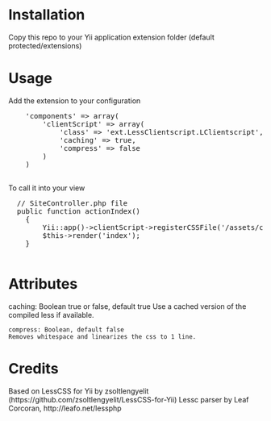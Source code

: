 <h1>Installation</h1>
<p>
    Copy this repo to your Yii application extension folder (default protected/extensions)
</p>

<h1>Usage</h1>
<p>
  Add the extension to your configuration
  <pre>
    'components' => array(
        'clientScript' => array(
            'class' => 'ext.LessClientscript.LClientscript',
            'caching' => true,
            'compress' => false
        )
    )
  </pre>
  To call it into your view
  <pre>
  // SiteController.php file
  public function actionIndex()
	{
        Yii::app()->clientScript->registerCSSFile('/assets/css/test.less','screen');
		$this->render('index');
	}
  </pre>
  
</p>
<h1>Attributes</h1>
<p>
    caching: Boolean true or false, default true
    Use a cached version of the compiled less if available.

    compress: Boolean, default false
    Removes whitespace and linearizes the css to 1 line.
</p>
<h1>Credits</h1>
<p>
    Based on LessCSS for Yii by zsoltlengyelit (https://github.com/zsoltlengyelit/LessCSS-for-Yii)
    Lessc parser by Leaf Corcoran, http://leafo.net/lessphp
</p>

